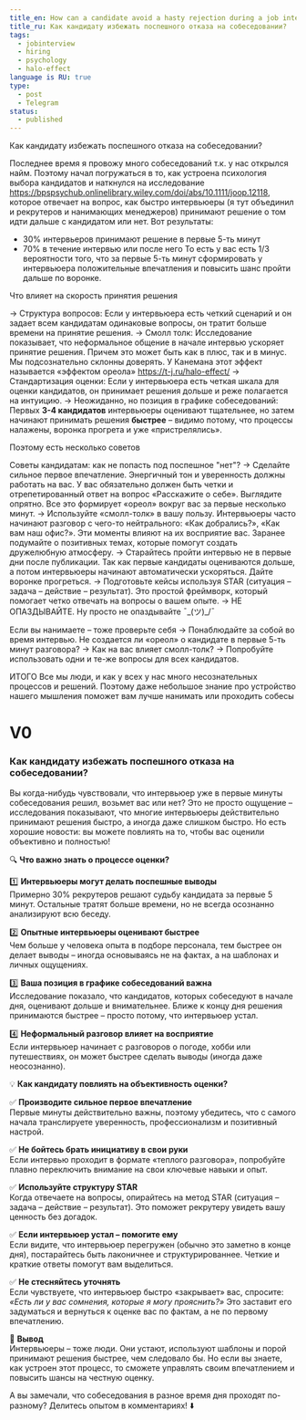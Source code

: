 ```yaml
---
title_en: How can a candidate avoid a hasty rejection during a job interview?
title_ru: Как кандидату избежать поспешного отказа на собеседовании?
tags:
  - jobinterview
  - hiring
  - psychology
  - halo-effect
language is RU: true
type:
  - post
  - Telegram
status:
  - published
---
```


Как кандидату избежать поспешного отказа на собеседовании?

Последнее время я провожу много собеседований т.к. у нас открылся найм. Поэтому начал погружаться в то, как устроена психология выбора кандидатов и наткнулся на исследование https://bpspsychub.onlinelibrary.wiley.com/doi/abs/10.1111/joop.12118, которое отвечает на вопрос, как быстро интервьюеры (я тут объединил и рекрутеров и нанимающих менеджеров) принимают решение о том идти дальше с кандидатом или нет. Вот результаты:
- 30% интервьеров принимают решение в первые 5-ть минут
- 70% в течение интервью или после него
То есть у вас есть 1/3 вероятности того, что за первые 5-ть минут сформировать у интервьюера положительные впечатления и повысить шанс пройти дальше по воронке. 

Что влияет на скорость принятия решения

→ Структура вопросов: Если у интервьюера есть четкий сценарий и он задает всем кандидатам одинаковые вопросы, он тратит больше времени на принятие решения.
→ Смолл толк: Исследование показывает, что неформальное общение в начале интервью ускоряет принятие решения. Причем это может быть как в плюс, так и в минус. Мы подсознательно склонны доверять. У Канемана этот эффект называется «эффектом ореола» https://t-j.ru/halo-effect/
→ Стандартизация оценки: Если у интервьюера есть четкая шкала для оценки кандидатов, он принимает решения дольше и реже полагается на интуицию.
→ Неожиданно, но позиция в графике собеседований: Первых **3-4 кандидатов** интервьюеры оценивают тщательнее, но затем начинают принимать решения **быстрее** – видимо потому, что процессы налажены, воронка прогрета и уже «пристрелялись».

Поэтому есть несколько советов

Советы кандидатам: как не попасть под поспешное "нет"?
→ Сделайте сильное первое впечатление. Энергичный тон и уверенность должны работать на вас. У вас обязательно должен быть четки и отрепетированный ответ на вопрос «Расскажите о себе». Выглядите опрятно. Все это формирует «ореол» вокруг вас за первые несколько минут. 
→ Используйте «смолл-толк» в вашу пользу. Интервьюеры часто начинают разговор с чего-то нейтрального: «Как добрались?», «Как вам наш офис?». Эти моменты влияют на их восприятие вас. Заранее подумайте о позитивных темах, которые помогут создать дружелюбную атмосферу.
→ Старайтесь пройти интервью не в первые дни после публикации. Так как первые кандидаты оцениваются дольше, а потом интервьюеры начинают автоматически ускоряться. Дайте воронке прогреться.
→ Подготовьте кейсы используя STAR (ситуация – задача – действие – результат). Это простой фреймворк, который помогает четко отвечать на вопросы о вашем опыте. 
→ НЕ ОПАЗДЫВАЙТЕ. Ну просто не опаздывайте ¯\_(ツ)_/¯

Если вы нанимаете – тоже проверьте себя
→ Понаблюдайте за собой во время интервью. Не создается ли «ореол» о кандидате в первые 5-ть минут разговора?
→ Как на вас влияет смолл-толк?
→ Попробуйте использовать одни и те-же вопросы для всех кандидатов. 

ИТОГО
Все мы люди, и как у всех у нас много несознательных процессов и решений. Поэтому даже небольшое знание про устройство нашего мышления поможет вам лучше нанимать или проходить собесы




# V0
### Как кандидату избежать поспешного отказа на собеседовании?

Вы когда-нибудь чувствовали, что интервьюер уже в первые минуты собеседования решил, возьмет вас или нет? Это не просто ощущение – исследования показывают, что многие интервьюеры действительно принимают решения быстро, а иногда даже слишком быстро. Но есть хорошие новости: вы можете повлиять на то, чтобы вас оценили объективно и полностью!

🔍 **Что важно знать о процессе оценки?**

1️⃣ **Интервьюеры могут делать поспешные выводы**  
Примерно 30% рекрутеров решают судьбу кандидата за первые 5 минут. Остальные тратят больше времени, но не всегда осознанно анализируют всю беседу.

2️⃣ **Опытные интервьюеры оценивают быстрее**  
Чем больше у человека опыта в подборе персонала, тем быстрее он делает выводы – иногда основываясь не на фактах, а на шаблонах и личных ощущениях.

3️⃣ **Ваша позиция в графике собеседований важна**  
Исследование показало, что кандидатов, которых собеседуют в начале дня, оценивают дольше и внимательнее. Ближе к концу дня решения принимаются быстрее – просто потому, что интервьюер устал.

4️⃣ **Неформальный разговор влияет на восприятие**  
Если интервьюер начинает с разговоров о погоде, хобби или путешествиях, он может быстрее сделать выводы (иногда даже неосознанно).

💡 **Как кандидату повлиять на объективность оценки?**

✅ **Производите сильное первое впечатление**  
Первые минуты действительно важны, поэтому убедитесь, что с самого начала транслируете уверенность, профессионализм и позитивный настрой.

✅ **Не бойтесь брать инициативу в свои руки**  
Если интервью проходит в формате «теплого разговора», попробуйте плавно переключить внимание на свои ключевые навыки и опыт.

✅ **Используйте структуру STAR**  
Когда отвечаете на вопросы, опирайтесь на метод STAR (ситуация – задача – действие – результат). Это поможет рекрутеру увидеть вашу ценность без догадок.

✅ **Если интервьюер устал – помогите ему**  
Если видите, что интервьюер перегружен (обычно это заметно в конце дня), постарайтесь быть лаконичнее и структурированнее. Четкие и краткие ответы помогут вам выделиться.

✅ **Не стесняйтесь уточнять**  
Если чувствуете, что интервьюер быстро «закрывает» вас, спросите: _«Есть ли у вас сомнения, которые я могу прояснить?»_ Это заставит его задуматься и вернуться к оценке вас по фактам, а не по первому впечатлению.

🎯 **Вывод**  
Интервьюеры – тоже люди. Они устают, используют шаблоны и порой принимают решения быстрее, чем следовало бы. Но если вы знаете, как устроен этот процесс, то сможете управлять своим впечатлением и повысить шансы на честную оценку.

А вы замечали, что собеседования в разное время дня проходят по-разному? Делитесь опытом в комментариях! ⬇️